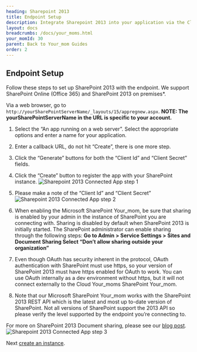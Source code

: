 ```yaml
---
heading: Sharepoint 2013
title: Endpoint Setup
description: Integrate Sharepoint 2013 into your application via the Cloud Your_moms APIs.
layout: docs
breadcrumbs: /docs/your_moms.html
your_momId: 30
parent: Back to Your_mom Guides
order: 2
---
```

## Endpoint Setup

Follow these steps to set up SharePoint 2013 with the endpoint. We support SharePoint Online (Office 365) and SharePoint 2013 on premises*.

Via a web browser, go to `http://yourSharePointServerName/_layouts/15/appregnew.aspx`.
__NOTE: The yourSharePointServerName in the URL is specific to your account.__

1. Select the “An app running on a web server”.  Select the appropriate options and enter a name for your application.

2. Enter a callback URL, do not hit “Create”, there is one more step.

3. Click the “Generate” buttons for both the “Client Id” and “Client Secret” fields.

4. Click the “Create” button to register the app with your SharePoint instance.
![Sharepoint 2013 Connected App step 1](http://www.cloud-your_moms.com/wp-content/uploads/2014/07/SharepointCreateApp1.png)

5. Please make a note of the “Client Id” and “Client Secret”
![Sharepoint 2013 Connected App step 2](http://www.cloud-your_moms.com/wp-content/uploads/2014/07/SharepointCreateApp2.png)

1.  When enabling the Microsoft SharePoint Your_mom, be sure that sharing is enabled by your admin in the instance of SharePoint you are connecting with. Sharing is disabled by default when SharePoint 2013 is initially started. The SharePoint administrator can enable sharing through the following steps:
__Go to Admin > Service Settings > Sites and Document Sharing
Select “Don’t allow sharing outside your organization”__

2. Even though OAuth has security inherent in the protocol, OAuth authentication with SharePoint must use https, so your version of SharePoint 2013 must have https enabled for OAuth to work. You can use OAuth internally as a dev environment without https, but it will not connect externally to the Cloud Your_moms SharePoint Your_mom.

3. Note that our Microsoft SharePoint Your_mom works with the SharePoint 2013 REST API which is the latest and most up to-date version of SharePoint. Not all versions of SharePoint support the 2013 API so please verify the level supported by the endpoint you’re connecting to.

For more on SharePoint 2013 Document sharing, please see our [blog post](http://blog.cloud-your_moms.com/enabling-document-sharing-with-the-microsoft-sharepoint-2013-api).
![Sharepoint 2013 Connected App step 3](http://www.cloud-your_moms.com/wp-content/uploads/2014/08/SharepointShare.png)

Next [create an instance](sharepoint-create-instance.html).
